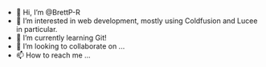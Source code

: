 - 👋 Hi, I’m @BrettP-R
- 👀 I’m interested in web development, mostly using Coldfusion and Lucee in particular.
- 🌱 I’m currently learning Git!
- 💞️ I’m looking to collaborate on ...
- 📫 How to reach me ...

<!---
BrettP-R/BrettP-R is a ✨ special ✨ repository because its `README.md` (this file) appears on your GitHub profile.
You can click the Preview link to take a look at your changes.
--->
